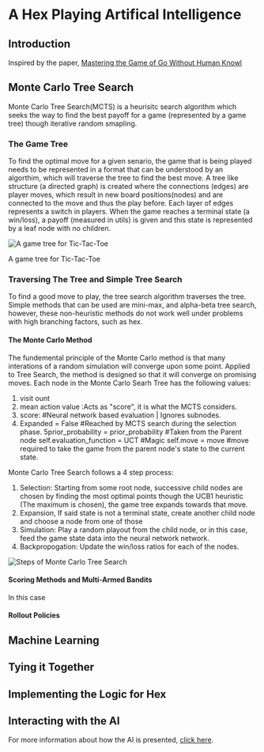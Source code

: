 # A Hex Playing Artifical Intelligence
## Introduction
Inspired by the paper, [Mastering the Game of Go Without Human Knowl](https://github.com/Cadence-Weddle/hex.github.io/blob/master/Game/static/Mastering%20the%20game%20of%20Go%20without%20human%20knowledge.pdf)

## Monte Carlo Tree Search
Monte Carlo Tree Search(MCTS) is a heurisitc search algorithm which seeks the way to find the best payoff for a game (represented by a game tree) though iterative random smapling.
### The Game Tree
To find the optimal move for a given senario, the game that is being played needs to be represented in a format that can be understood by an algorthim, which will traverse the tree to find the best move. A tree like structure (a directed graph) is created where the connections (edges) are player moves, which result in new board positions(nodes) and are connected to the move and thus the play before.
Each layer of edges represents a switch in players. When the game reaches a terminal state (a win/loss), a payoff (measured in utils) is given and this state is represented by a leaf node with no children.

![A game tree for Tic-Tac-Toe](https://upload.wikimedia.org/wikipedia/commons/d/da/Tic-tac-toe-game-tree.svg)

A game tree for Tic-Tac-Toe
### Traversing The Tree and Simple Tree Search
To find a good move to play, the tree search algorithm traverses the tree. Simple methods that can be used are mini-max, and alpha-beta tree search, however, these non-heuristic methods do not work well under problems with high branching factors, such as hex.

#### The Monte Carlo Method
The fundemental principle of the Monte Carlo method is that many interations of a random simulation will converge upon some point. Applied to Tree Search, the method is designed so that it will converge on promising moves.
Each node in the Monte Carlo Searh Tree has the following values:
 1. visit ount
 2. mean action value :Acts as "score", it is what the MCTS considers.
3. score: #Neural network based evaluation | Ignores subnodes. 
 4. Expanded = False #Reached by MCTS search during the selection phase. 
5prior_probability = prior_probability #Taken from the Parent node
		self.evaluation_function = UCT #Magic
		self.move = move #move required to take the game from the parent node's state to the current state.

Monte Carlo Tree Search follows a 4 step process:
1. Selection: Starting from some root node, successive child nodes are chosen by finding the most optimal points though the UCB1 heuristic (The maximum is chosen), the game tree expands towards that move.
2. Expansion, If said state is not a terminal state, create another child node and choose a node from one of those
3. Simulation: Play a random playout from the child node, or in this case, feed the game state data into the neural network network.
4. Backpropogation: Update the win/loss ratios for each of the nodes.

![Steps of Monte Carlo Tree Search](https://upload.wikimedia.org/wikipedia/commons/6/62/MCTS_%28English%29_-_Updated_2017-11-19.svg)

#### Scoring Methods and Multi-Armed Bandits
In this case

#### Rollout Policies

## Machine Learning

## Tying it Together

## Implementing the Logic for Hex

## Interacting with the AI
For more information about how the AI is presented, [click here](https://github.com/Cadence-Weddle/hex.github.io/blob/master/Game/Web%20Server%20and%20Frontend%20Explanation.md).
